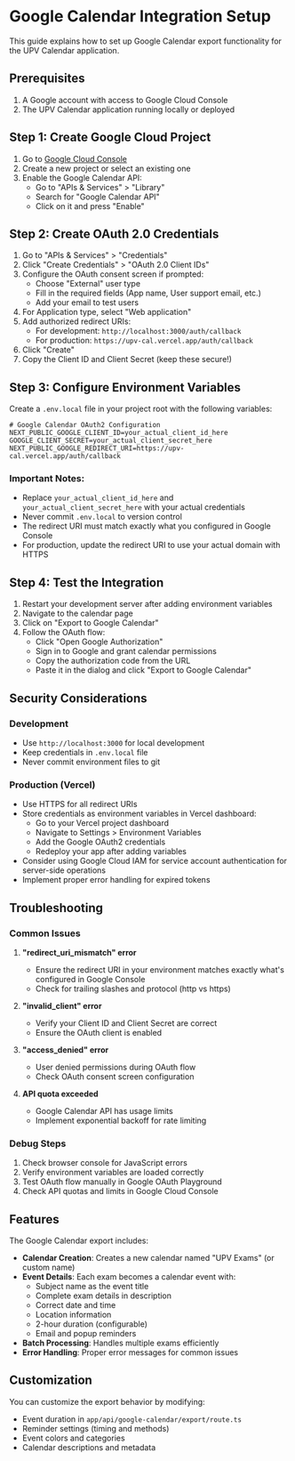 # Google Calendar Integration Setup

This guide explains how to set up Google Calendar export functionality for the UPV Calendar application.

## Prerequisites

1. A Google account with access to Google Cloud Console
2. The UPV Calendar application running locally or deployed

## Step 1: Create Google Cloud Project

1. Go to [Google Cloud Console](https://console.cloud.google.com/)
2. Create a new project or select an existing one
3. Enable the Google Calendar API:
   - Go to "APIs & Services" > "Library"
   - Search for "Google Calendar API"
   - Click on it and press "Enable"

## Step 2: Create OAuth 2.0 Credentials

1. Go to "APIs & Services" > "Credentials"
2. Click "Create Credentials" > "OAuth 2.0 Client IDs"
3. Configure the OAuth consent screen if prompted:
   - Choose "External" user type
   - Fill in the required fields (App name, User support email, etc.)
   - Add your email to test users
4. For Application type, select "Web application"
5. Add authorized redirect URIs:
   - For development: `http://localhost:3000/auth/callback`
   - For production: `https://upv-cal.vercel.app/auth/callback`
  6. Click "Create"
  7. Copy the Client ID and Client Secret (keep these secure!)

## Step 3: Configure Environment Variables

Create a `.env.local` file in your project root with the following variables:

```env
# Google Calendar OAuth2 Configuration
NEXT_PUBLIC_GOOGLE_CLIENT_ID=your_actual_client_id_here
GOOGLE_CLIENT_SECRET=your_actual_client_secret_here
NEXT_PUBLIC_GOOGLE_REDIRECT_URI=https://upv-cal.vercel.app/auth/callback
```

### Important Notes:

- Replace `your_actual_client_id_here` and `your_actual_client_secret_here` with your actual credentials
- Never commit `.env.local` to version control
- The redirect URI must match exactly what you configured in Google Console
- For production, update the redirect URI to use your actual domain with HTTPS

## Step 4: Test the Integration

1. Restart your development server after adding environment variables
2. Navigate to the calendar page
3. Click on "Export to Google Calendar" 
4. Follow the OAuth flow:
   - Click "Open Google Authorization"
   - Sign in to Google and grant calendar permissions
   - Copy the authorization code from the URL
   - Paste it in the dialog and click "Export to Google Calendar"

## Security Considerations

### Development
- Use `http://localhost:3000` for local development
- Keep credentials in `.env.local` file
- Never commit environment files to git

### Production (Vercel)
- Use HTTPS for all redirect URIs
- Store credentials as environment variables in Vercel dashboard:
  - Go to your Vercel project dashboard
  - Navigate to Settings > Environment Variables
  - Add the Google OAuth2 credentials
  - Redeploy your app after adding variables
- Consider using Google Cloud IAM for service account authentication for server-side operations
- Implement proper error handling for expired tokens

## Troubleshooting

### Common Issues

1. **"redirect_uri_mismatch" error**
   - Ensure the redirect URI in your environment matches exactly what's configured in Google Console
   - Check for trailing slashes and protocol (http vs https)

2. **"invalid_client" error**
   - Verify your Client ID and Client Secret are correct
   - Ensure the OAuth client is enabled

3. **"access_denied" error**
   - User denied permissions during OAuth flow
   - Check OAuth consent screen configuration

4. **API quota exceeded**
   - Google Calendar API has usage limits
   - Implement exponential backoff for rate limiting

### Debug Steps

1. Check browser console for JavaScript errors
2. Verify environment variables are loaded correctly
3. Test OAuth flow manually in Google OAuth Playground
4. Check API quotas and limits in Google Cloud Console

## Features

The Google Calendar export includes:

- **Calendar Creation**: Creates a new calendar named "UPV Exams" (or custom name)
- **Event Details**: Each exam becomes a calendar event with:
  - Subject name as the event title
  - Complete exam details in description
  - Correct date and time
  - Location information
  - 2-hour duration (configurable)
  - Email and popup reminders
- **Batch Processing**: Handles multiple exams efficiently
- **Error Handling**: Proper error messages for common issues

## Customization

You can customize the export behavior by modifying:

- Event duration in `app/api/google-calendar/export/route.ts`
- Reminder settings (timing and methods)
- Event colors and categories
- Calendar descriptions and metadata 